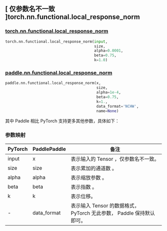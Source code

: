 ## [ 仅参数名不一致 ]torch.nn.functional.local_response_norm

### [torch.nn.functional.local_response_norm](https://pytorch.org/docs/stable/generated/torch.nn.functional.local_response_norm.html?highlight=local_response_norm#torch.nn.functional.local_response_norm)

```python
torch.nn.functional.local_response_norm(input,
                                        size,
                                        alpha=0.0001,
                                        beta=0.75,
                                        k=1.0)
```

### [paddle.nn.functional.local_response_norm](https://www.paddlepaddle.org.cn/documentation/docs/zh/develop/api/paddle/nn/functional/local_response_norm_cn.html)

```python
paddle.nn.functional.local_response_norm(x,
                                         size,
                                         alpha=1e-4,
                                         beta=0.75,
                                         k=1.,
                                         data_format='NCHW',
                                         name=None)
```

其中 Paddle 相比 PyTorch 支持更多其他参数，具体如下：
### 参数映射

| PyTorch       | PaddlePaddle | 备注                                                   |
| ------------- | ------------ | ------------------------------------------------------ |
| input          | x         | 表示输入的 Tensor ，仅参数名不一致。                                     |
| size          | size         | 表示累加的通道数 。                                     |
| alpha          | alpha         | 表示缩放参数 。                                     |
| beta          | beta         | 表示指数 。                                     |
| k           | k            | 表示位移。               |
| -           | data_format           | 表示输入 Tensor 的数据格式， PyTorch 无此参数， Paddle 保持默认即可。               |
